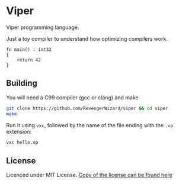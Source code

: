 # Viper

Viper programming language.

Just a toy compiler to understand how optimizing compilers work.

```
fn main() : int32
{
    return 42
}
```

## Building

You will need a C99 compiler (gcc or clang) and make

```bash
git clone https://github.com/RevengerWizard/viper && cd viper
make
```

Run it using `vxc`, followed by the name of the file ending with the `.vp` extension:

```bash
vxc hello.vp
```

## License

Licenced under MIT License. [Copy of the license can be found here](https://github.com/RevengerWizard/viper/blob/master/LICENSE)